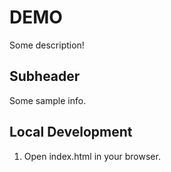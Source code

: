 # DEMO

Some description!

## Subheader

Some sample info.


## Local Development

1. Open index.html in your browser.
